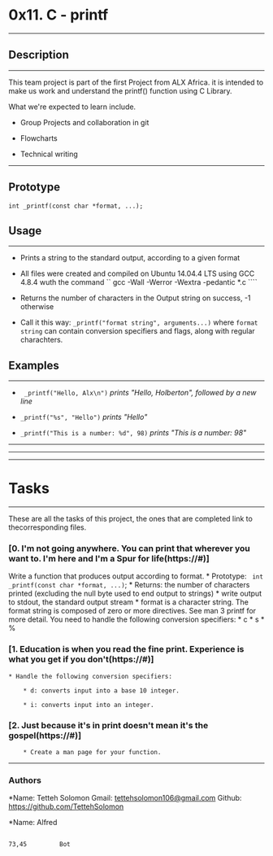 # 0x11. C - printf

---

## Description

---

This team project is part of the first Project from ALX Africa. it is intended to make us work and understand the printf() function using C Library.


What we're expected to learn include.

* Group Projects  and collaboration in git

* Flowcharts

* Technical writing

---

## Prototype
```
int _printf(const char *format, ...);
```

## Usage

---

* Prints a string to the standard output, according to a given format

* All files were created and compiled on Ubuntu 14.04.4 LTS using GCC 4.8.4 wuth the command `` gcc -Wall -Werror -Wextra -pedantic *.c ````

* Returns the number of characters in the Output string on success, -1 otherwise

* Call it this way: ``` _printf("format string", arguments...) ``` where ``` format string ``` can contain conversion specifiers and flags, along with regular charachters.


## Examples

---

* ``` _printf("Hello, Alx\n")``` *prints* *"Hello, Holberton", followed by a new line*

* ``` _printf("%s", "Hello") ``` *prints "Hello"*

* ``` _printf("This is a number: %d", 98) ``` *prints "This is a number: 98"*

---
---
---

# Tasks

---

These are all the tasks of this project, the ones that are completed link to thecorresponding files.

### [0. I'm not going anywhere. You can print that wherever you want to. I'm here and I'm a Spur for life(https://#)]
 Write a function that produces output according to format.
    * Prototype: ``` int _printf(const char *format, ...)```;
    * Returns: the number of characters printed (excluding the null byte used to end output to strings)
    * write output to stdout, the standard output stream
    * format is a character string. The format string is composed of zero or more directives. See man 3 printf for more detail. You need to handle the following conversion specifiers:
        * c
        * s
        * %

### [1. Education is when you read the fine print. Experience is what you get if you don't(https://#)]

    * Handle the following conversion specifiers:

        * d: converts input into a base 10 integer.

        * i: converts input into an integer.
### [2. Just because it's in print doesn't mean it's the gospel(https://#)]
        * Create a man page for your function.
---
### Authors
   *Name: Tetteh Solomon
    Gmail: tettehsolomon106@gmail.com
    Github: https://github.com/TettehSolomon
   
   
   *Name: Alfred


                                                                                 73,45         Bot
